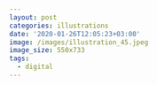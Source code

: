 ```yaml
---
layout: post
categories: illustrations
date: '2020-01-26T12:05:23+03:00'
image: /images/illustration_45.jpeg
image_size: 550x733
tags:
  - digital
---
```

